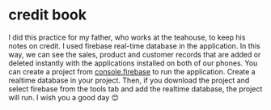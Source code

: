 # credit book
I did this practice for my father, who works at the teahouse, to keep his notes on credit. I used firebase real-time database in the application. In this way, we can see the sales, product and customer records that are added or deleted instantly with the applications installed on both of our phones. You can create a project from [console.firebase](https://console.firebase.google.com/u/0/) to run the application. Create a realtime database in your project. Then, if you download the project and select firebase from the tools tab and add the realtime database, the project will run.
I wish you a good day 😊

